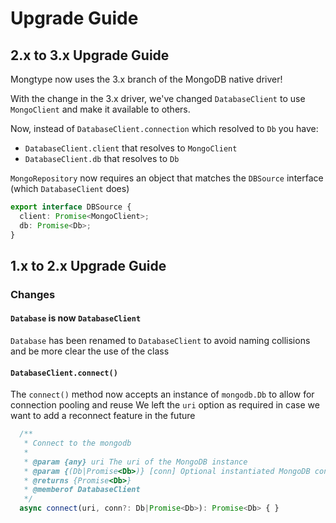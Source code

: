 # Upgrade Guide

## 2.x to 3.x Upgrade Guide

Mongtype now uses the 3.x branch of the MongoDB native driver!

With the change in the 3.x driver, we've changed `DatabaseClient` to use `MongoClient` and make it available to others.

Now, instead of `DatabaseClient.connection` which resolved to `Db` you have:

- `DatabaseClient.client` that resolves to `MongoClient`
- `DatabaseClient.db` that resolves to `Db`

`MongoRepository` now requires an object that matches the `DBSource` interface (which `DatabaseClient` does)

```typescript
export interface DBSource {
  client: Promise<MongoClient>;
  db: Promise<Db>;
}
```

## 1.x to 2.x Upgrade Guide

### Changes

#### `Database` is now `DatabaseClient`

`Database` has been renamed to `DatabaseClient` to avoid naming collisions and be more clear the use of the class

#### `DatabaseClient.connect()`

The `connect()` method now accepts an instance of `mongodb.Db` to allow for connection pooling and reuse
We left the `uri` option as required in case we want to add a reconnect feature in the future

```typescript
  /**
   * Connect to the mongodb
   *
   * @param {any} uri The uri of the MongoDB instance
   * @param {(Db|Promise<Db>)} [conn] Optional instantiated MongoDB connection
   * @returns {Promise<Db>}
   * @memberof DatabaseClient
   */
  async connect(uri, conn?: Db|Promise<Db>): Promise<Db> { }
```